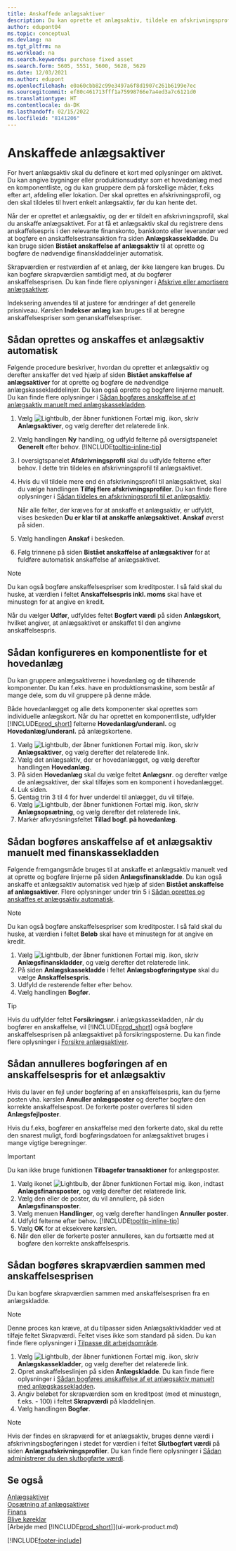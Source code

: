 ```yaml
---
title: Anskaffede anlægsaktiver
description: Du kan oprette et anlægsaktiv, tildele en afskrivningsprofil og registrere anlægsaktivets anskaffelsespris.
author: edupont04
ms.topic: conceptual
ms.devlang: na
ms.tgt_pltfrm: na
ms.workload: na
ms.search.keywords: purchase fixed asset
ms.search.form: 5605, 5551, 5600, 5628, 5629
ms.date: 12/03/2021
ms.author: edupont
ms.openlocfilehash: e0a60cbb82c99e3497a6f8d1907c261b6199e7ec
ms.sourcegitcommit: ef80c461713fff1a75998766e7a4ed3a7c6121d0
ms.translationtype: HT
ms.contentlocale: da-DK
ms.lasthandoff: 02/15/2022
ms.locfileid: "8141206"
---
```

# <a name="acquire-fixed-assets"></a>Anskaffede anlægsaktiver
For hvert anlægsaktiv skal du definere et kort med oplysninger om aktivet. Du kan angive bygninger eller produktionsudstyr som et hovedanlæg med en komponentliste, og du kan gruppere dem på forskellige måder, f.eks efter art, afdeling eller lokation. Der skal oprettes en afskrivningsprofil, og den skal tildeles til hvert enkelt anlægsaktiv, før du kan hente det.

Når der er oprettet et anlægsaktiv, og der er tildelt en afskrivningsprofil, skal du anskaffe anlægsaktivet. For at få et anlægsaktiv skal du registrere dens anskaffelsespris i den relevante finanskonto, bankkonto eller leverandør ved at bogføre en anskaffelsestransaktion fra siden **Anlægskassekladde**. Du kan bruge siden **Bistået anskaffelse af anlægsaktiv** til at oprette og bogføre de nødvendige finanskladdelinjer automatisk.

Skrapværdien er restværdien af et anlæg, der ikke længere kan bruges. Du kan bogføre skrapværdien samtidigt med, at du bogfører anskaffelsesprisen. Du kan finde flere oplysninger i [Afskrive eller amortisere anlægsaktiver](fa-how-depreciate-amortize.md).

Indeksering anvendes til at justere for ændringer af det generelle prisniveau. Kørslen **Indekser anlæg** kan bruges til at beregne anskaffelsespriser som genanskaffelsespriser.

## <a name="to-create-a-fixed-asset-and-acquire-it-automatically"></a>Sådan oprettes og anskaffes et anlægsaktiv automatisk
Følgende procedure beskriver, hvordan du opretter et anlægsaktiv og derefter anskaffer det ved hjælp af siden **Bistået anskaffelse af anlægsaktiver** for at oprette og bogføre de nødvendige anlægskassekladdelinjer. Du kan også oprette og bogføre linjerne manuelt. Du kan finde flere oplysninger i [Sådan bogføres anskaffelse af et anlægsaktiv manuelt med anlægskassekladden](fa-how-acquire.md#to-post-a-fixed-asset-acquisition-manually-with-the-fixed-asset-gl-journal).

1. Vælg ![Lightbulb, der åbner funktionen Fortæl mig.](media/ui-search/search_small.png "Fortæl mig, hvad du vil foretage dig") ikon, skriv **Anlægsaktiver**, og vælg derefter det relaterede link.  
2. Vælg handlingen **Ny** handling, og udfyld felterne på oversigtspanelet **Generelt** efter behov. [!INCLUDE[tooltip-inline-tip](includes/tooltip-inline-tip_md.md)]
3. I oversigtspanelet **Afskrivningsprofil** skal du udfylde felterne efter behov. I dette trin tildeles en afskrivningsprofil til anlægsaktivet.  
4. Hvis du vil tildele mere end én afskrivningsprofil til anlægsaktivet, skal du vælge handlingen **Tilføj flere afskrivningsprofiler**. Du kan finde flere oplysninger i [Sådan tildeles en afskrivningsprofil til et anlægsaktiv](fa-how-setup-depreciation.md#to-assign-a-depreciation-book-to-a-fixed-asset).

    Når alle felter, der kræves for at anskaffe et anlægsaktiv, er udfyldt, vises beskeden **Du er klar til at anskaffe anlægsaktivet. Anskaf** øverst på siden.
5. Vælg handlingen **Anskaf** i beskeden.
6. Følg trinnene på siden **Bistået anskaffelse af anlægsaktiver** for at fuldføre automatisk anskaffelse af anlægsaktivet.

> [!NOTE]  
>   Du kan også bogføre anskaffelsespriser som kreditposter. I så fald skal du huske, at værdien i feltet **Anskaffelsespris inkl. moms** skal have et minustegn for at angive en kredit.

Når du vælger **Udfør**, udfyldes feltet **Bogført værdi** på siden **Anlægskort**, hvilket angiver, at anlægsaktivet er anskaffet til den angivne anskaffelsespris.  

## <a name="to-set-up-a-component-list-for-a-main-asset"></a>Sådan konfigureres en komponentliste for et hovedanlæg
Du kan gruppere anlægsaktiverne i hovedanlæg og de tilhørende komponenter. Du kan f.eks. have en produktionsmaskine, som består af mange dele, som du vil gruppere på denne måde.  

Både hovedanlægget og alle dets komponenter skal oprettes som individuelle anlægskort. Når du har oprettet en komponentliste, udfylder [!INCLUDE[prod_short](includes/prod_short.md)] felterne **Hovedanlæg/underanl.** og **Hovedanlæg/underanl.** på anlægskortene.

1. Vælg ![Lightbulb, der åbner funktionen Fortæl mig.](media/ui-search/search_small.png "Fortæl mig, hvad du vil foretage dig") ikon, skriv **Anlægsaktiver**, og vælg derefter det relaterede link.
2. Vælg det anlægsaktiv, der er hovedanlægget, og vælg derefter handlingen **Hovedanlæg**.
3. På siden **Hovedanlæg** skal du vælge feltet **Anlægsnr**. og derefter vælge de anlægsaktiver, der skal tilføjes som en komponent i hovedanlægget.
4. Luk siden.
5. Gentag trin 3 til 4 for hver underdel til anlægget, du vil tilføje.
6. Vælg ![Lightbulb, der åbner funktionen Fortæl mig.](media/ui-search/search_small.png "Fortæl mig, hvad du vil foretage dig") ikon, skriv **Anlægsopsætning**, og vælg derefter det relaterede link.
7. Markér afkrydsningsfeltet **Tillad bogf. på hovedanlæg**.

## <a name="to-post-a-fixed-asset-acquisition-manually-with-the-fixed-asset-gl-journal"></a>Sådan bogføres anskaffelse af et anlægsaktiv manuelt med finanskassekladden
Følgende fremgangsmåde bruges til at anskaffe et anlægsaktiv manuelt ved at oprette og bogføre linjerne på siden **Anlægsfinanskladde**. Du kan også anskaffe et anlægsaktiv automatisk ved hjælp af siden **Bistået anskaffelse af anlægsaktiver**. Flere oplysninger under trin 5 i [Sådan oprettes og anskaffes et anlægsaktiv automatisk](fa-how-acquire.md#to-create-a-fixed-asset-and-acquire-it-automatically).

> [!NOTE]  
>   Du kan også bogføre anskaffelsespriser som kreditposter. I så fald skal du huske, at værdien i feltet **Beløb** skal have et minustegn for at angive en kredit.

1. Vælg ![Lightbulb, der åbner funktionen Fortæl mig.](media/ui-search/search_small.png "Fortæl mig, hvad du vil foretage dig") ikon, skriv **Anlægsfinanskladder**, og vælg derefter det relaterede link.
2. På siden **Anlægskassekladde** i feltet **Anlægsbogføringstype** skal du vælge **Anskaffelsespris**.
3. Udfyld de resterende felter efter behov.
4. Vælg handlingen **Bogfør**.  

> [!TIP]  
>   Hvis du udfylder feltet **Forsikringsnr.** i anlægskassekladden, når du bogfører en anskaffelse, vil [!INCLUDE[prod_short](includes/prod_short.md)] også bogføre anskaffelsesprisen på anlægsaktivet på forsikringsposterne. Du kan finde flere oplysninger i [Forsikre anlægsaktiver](fa-how-insure.md).

## <a name="to-cancel-an-acquisition-cost-posting-for-one-fixed-asset"></a>Sådan annulleres bogføringen af en anskaffelsespris for et anlægsaktiv
Hvis du laver en fejl under bogføring af en anskaffelsespris, kan du fjerne posten vha. kørslen **Annuller anlægsposter** og derefter bogføre den korrekte anskaffelsespost. De forkerte poster overføres til siden **Anlægsfejlposter**.

Hvis du f.eks, bogfører en anskaffelse med den forkerte dato, skal du rette den snarest muligt, fordi bogføringsdatoen for anlægsaktivet bruges i mange vigtige beregninger.

> [!IMPORTANT]  
> Du kan ikke bruge funktionen **Tilbagefør transaktioner** for anlægsposter.

1. Vælg ikonet ![Lightbulb, der åbner funktionen Fortæl mig.](media/ui-search/search_small.png "Fortæl mig, hvad du vil foretage dig") ikon, indtast **Anlægsfinansposter**, og vælg derefter det relaterede link.  
2. Vælg den eller de poster, du vil annullere, på siden **Anlægsfinansposter**.  
3. Vælg menuen **Handlinger**, og vælg derefter handlingen **Annuller poster**.
4. Udfyld felterne efter behov. [!INCLUDE[tooltip-inline-tip](includes/tooltip-inline-tip_md.md)]
5. Vælg **OK** for at eksekvere kørslen.
6. Når den eller de forkerte poster annulleres, kan du fortsætte med at bogføre den korrekte anskaffelsespris.

## <a name="to-post-the-salvage-value-together-with-the-acquisition-cost"></a>Sådan bogføres skrapværdien sammen med anskaffelsesprisen
Du kan bogføre skrapværdien sammen med anskaffelsesprisen fra en anlægskladde.

> [!NOTE]
> Denne proces kan kræve, at du tilpasser siden Anlægsaktivkladder ved at tilføje feltet Skrapværdi. Feltet vises ikke som standard på siden. Du kan finde flere oplysninger i [Tilpasse dit arbejdsområde](ui-personalization-user.md).

1. Vælg ![Lightbulb, der åbner funktionen Fortæl mig.](media/ui-search/search_small.png "Fortæl mig, hvad du vil foretage dig") ikon, skriv **Anlægskassekladder**, og vælg derefter det relaterede link.
2. Opret anskaffelseslinjen på siden **Anlægskladde**. Du kan finde flere oplysninger i [Sådan bogføres anskaffelse af et anlægsaktiv manuelt med anlægskassekladden](fa-how-acquire.md#to-post-a-fixed-asset-acquisition-manually-with-the-fixed-asset-gl-journal).
3. Angiv beløbet for skrapværdien som en kreditpost (med et minustegn, f.eks. **-** 100) i feltet **Skrapværdi** på kladdelinjen.
4. Vælg handlingen **Bogfør**.

> [!NOTE]
> Hvis der findes en skrapværdi for et anlægsaktiv, bruges denne værdi i afskrivningsbogføringen i stedet for værdien i feltet **Slutbogført værdi** på siden **Anlægsafskrivningsprofiler**. Du kan finde flere oplysninger i [Sådan administrerer du den slutbogførte værdi](fa-how-depreciate-amortize.md#to-manage-the-ending-book-value).

## <a name="see-also"></a>Se også
[Anlægsaktiver](fa-manage.md)  
[Opsætning af anlægsaktiver](fa-setup.md)  
[Finans](finance.md)  
[Blive køreklar](ui-get-ready-business.md)  
[Arbejde med [!INCLUDE[prod_short](includes/prod_short.md)]](ui-work-product.md)


[!INCLUDE[footer-include](includes/footer-banner.md)]